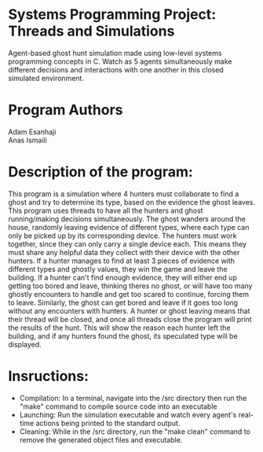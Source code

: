 # Systems Programming Project: Threads and Simulations

Agent-based ghost hunt simulation made using low-level systems programming concepts in C. Watch as 5 agents simultaneously make different decisions and interactions with one another in this closed simulated environment.

# Program Authors  

Adam Esanhaji  
Anas Ismaili

# Description of the program:

This program is a simulation where 4 hunters must collaborate to find a ghost and try to determine its type, based on the evidence the ghost leaves. This program uses threads to have all the hunters and ghost running/making decisions simultaneously. The ghost wanders around the house, randomly leaving evidence of different types, where each type can only be picked up by its corresponding device. The hunters must work together, since they can only carry a single device each. This means they must share any helpful data they collect with their device with the other hunters. If a hunter manages to find at least 3 pieces of evidence with different types and ghostly values, they win the game and leave the building. If a hunter can't find enough evidence, they will either end up getting too bored and leave, thinking theres no ghost, or will have too many ghostly encounters to handle and get too scared to continue, forcing them to leave. Similarly, the ghost can get bored and leave if it goes too long without any encounters with hunters. A hunter or ghost leaving means that their thread will be closed, and once all threads close the program will print the results of the hunt. This will show the reason each hunter left the building, and if any hunters found the ghost, its speculated type will be displayed.

# Insructions:  

- Compilation: In a terminal, navigate into the /src directory then run the "make" command to compile source code into an executable
- Launching: Run the simulation executable and watch every agent's real-time actions being printed to the standard output.
- Cleaning: While in the /src directory, run the "make clean" command to remove the generated object files and executable.
